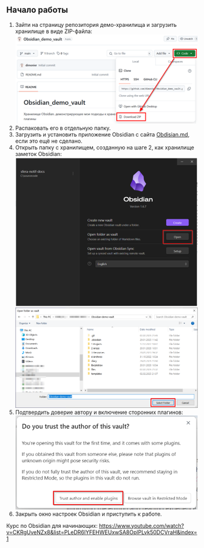 ## Начало работы

1. Зайти на страницу репозитория демо-хранилища и загрузить хранилище в виде ZIP-файла:
   ![](files/Pasted%20image%2020250202212814.png)
2. Распаковать его в отдельную папку.
5. Загрузить и установить приложение Obsidian с сайта  [Obdisian.md](https://obsidian.md/), если это ещё не сделано.
6. Открыть папку с хранилищем, созданную на шаге 2, как хранилище заметок Obsidian:
   ![](files/Pasted%20image%2020240801164533.png)
   ![](files/Pasted%20image%2020250202214823.png)
7. Подтвердить доверие автору и включение сторонних плагинов:
   ![](files/Pasted%20image%2020240801164623.png)
8. Закрыть окно настроек Obsidian и приступить к работе.

Курс по Obsidian для начинающих: https://www.youtube.com/watch?v=CKRgUveNZx8&list=PLeDR6lYFEHWEUxwSA8OplPLvk50DCVraH&index=1
